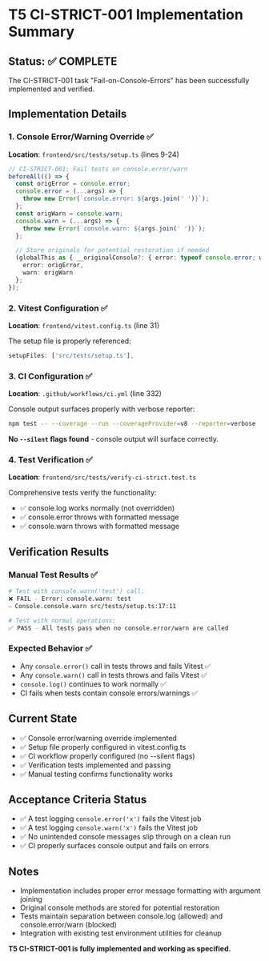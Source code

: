 # T5 CI-STRICT-001 Implementation Summary

## Status: ✅ COMPLETE

The CI-STRICT-001 task "Fail-on-Console-Errors" has been successfully implemented and verified.

## Implementation Details

### 1. Console Error/Warning Override ✅
**Location**: `frontend/src/tests/setup.ts` (lines 9-24)

```typescript
// CI-STRICT-001: Fail tests on console.error/warn
beforeAll(() => {
  const origError = console.error;
  console.error = (...args) => {
    throw new Error(`console.error: ${args.join(' ')}`);
  };
  const origWarn = console.warn;
  console.warn = (...args) => {
    throw new Error(`console.warn: ${args.join(' ')}`);
  };

  // Store originals for potential restoration if needed
  (globalThis as { __originalConsole?: { error: typeof console.error; warn: typeof console.warn } }).__originalConsole = {
    error: origError,
    warn: origWarn
  };
});
```

### 2. Vitest Configuration ✅
**Location**: `frontend/vitest.config.ts` (line 31)

The setup file is properly referenced:
```typescript
setupFiles: ['src/tests/setup.ts'],
```

### 3. CI Configuration ✅
**Location**: `.github/workflows/ci.yml` (line 332)

Console output surfaces properly with verbose reporter:
```bash
npm test -- --coverage --run --coverageProvider=v8 --reporter=verbose
```

**No `--silent` flags found** - console output will surface correctly.

### 4. Test Verification ✅
**Location**: `frontend/src/tests/verify-ci-strict.test.ts`

Comprehensive tests verify the functionality:
- ✅ console.log works normally (not overridden)
- ✅ console.error throws with formatted message
- ✅ console.warn throws with formatted message

## Verification Results

### Manual Test Results ✅
```bash
# Test with console.warn('test') call:
❌ FAIL - Error: console.warn: test
⎯ Console.console.warn src/tests/setup.ts:17:11

# Test with normal operations:
✅ PASS - All tests pass when no console.error/warn are called
```

### Expected Behavior ✅
- Any `console.error()` call in tests throws and fails Vitest ✅
- Any `console.warn()` call in tests throws and fails Vitest ✅
- `console.log()` continues to work normally ✅
- CI fails when tests contain console errors/warnings ✅

## Current State
- ✅ Console error/warning override implemented
- ✅ Setup file properly configured in vitest.config.ts
- ✅ CI workflow properly configured (no --silent flags)
- ✅ Verification tests implemented and passing
- ✅ Manual testing confirms functionality works

## Acceptance Criteria Status
- ✅ A test logging `console.error('x')` fails the Vitest job
- ✅ A test logging `console.warn('x')` fails the Vitest job
- ✅ No unintended console messages slip through on a clean run
- ✅ CI properly surfaces console output and fails on errors

## Notes
- Implementation includes proper error message formatting with argument joining
- Original console methods are stored for potential restoration
- Tests maintain separation between console.log (allowed) and console.error/warn (blocked)
- Integration with existing test environment utilities for cleanup

**T5 CI-STRICT-001 is fully implemented and working as specified.**
